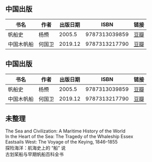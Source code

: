 ## 中国出版

|  书名     | 作者   | 出版日期 | ISBN          | 链接                                              |
|-----------|--------|----------|---------------|---------------------------------------------------|
| 帆船史    | 杨槱   |   2005.5 | 9787313039859 | [豆瓣](https://book.douban.com/subject/1398475/)  |
| 中国木帆船| 何国卫 |  2019.12 | 9787313217790 | [豆瓣](https://book.douban.com/subject/34984070/) |

## 中国出版

| 书名         | 作者   | 出版日期 | ISBN           | 链接                       |
|--------------|--------|----------|----------------|----------------------------|
| 帆船史       | 杨槱   | 2005.5   | 9787313039859  | [豆瓣](https://book.douban.com/subject/1398475/) |
| 中国木帆船   | 何国卫 | 2019.12  | 9787313217790  | [豆瓣](https://book.douban.com/subject/34984070/) |



## 未整理
The Sea and Civilization: A Maritime History of the World  
In the Heart of the Sea: The Tragedy of the Whaleship Essex  
Eastsails West: The Voyage of the Keying, 1846–1855  
探险海洋：航海史上的 “船” 说  
古划桨船与早期帆船百科全书  

